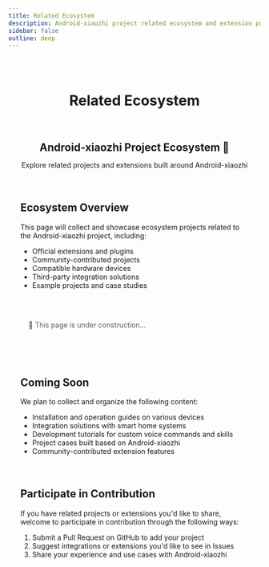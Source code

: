 ```yaml
---
title: Related Ecosystem
description: Android-xiaozhi project related ecosystem and extension projects
sidebar: false
outline: deep
---
```


<div class="ecosystem-page">

# Related Ecosystem

<div class="header-content">
  <h2>Android-xiaozhi Project Ecosystem 🌱</h2>
  <p>Explore related projects and extensions built around Android-xiaozhi</p>
</div>

## Ecosystem Overview

This page will collect and showcase ecosystem projects related to the Android-xiaozhi project, including:

- Official extensions and plugins
- Community-contributed projects
- Compatible hardware devices
- Third-party integration solutions
- Example projects and case studies

> 🚧 This page is under construction...

## Coming Soon

We plan to collect and organize the following content:

- Installation and operation guides on various devices
- Integration solutions with smart home systems
- Development tutorials for custom voice commands and skills
- Project cases built based on Android-xiaozhi
- Community-contributed extension features

## Participate in Contribution

If you have related projects or extensions you'd like to share, welcome to participate in contribution through the following ways:

1. Submit a Pull Request on GitHub to add your project
2. Suggest integrations or extensions you'd like to see in Issues
3. Share your experience and use cases with Android-xiaozhi

</div>

<style>
.ecosystem-page {
  max-width: 900px;
  margin: 0 auto;
  padding: 2rem 1.5rem;
}

.ecosystem-page h1 {
  text-align: center;
  margin-bottom: 1rem;
}

.header-content {
  text-align: center;
  margin-bottom: 3rem;
}

.header-content h2 {
  color: var(--vp-c-brand);
  margin-bottom: 0.5rem;
}

.ecosystem-page h2 {
  margin-top: 3rem;
  padding-top: 1rem;
  border-top: 1px solid var(--vp-c-divider);
}

.ecosystem-page blockquote {
  border-left: 4px solid var(--vp-c-brand);
  padding: 1rem;
  background-color: var(--vp-c-bg-soft);
  margin: 2rem 0;
  border-radius: 0 8px 8px 0;
}
</style>
